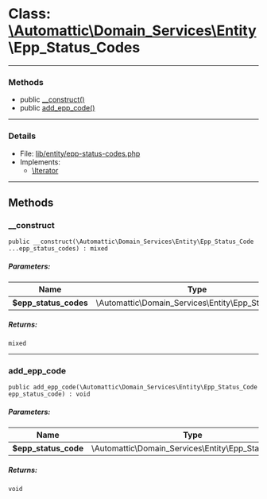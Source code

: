 # Class: [\Automattic](../namespaces/automattic.md)[\Domain_Services](../namespaces/automattic-domain-services.md)[\Entity](../namespaces/automattic-domain-services-entity.md)\Epp_Status_Codes


---

### Methods

* public [__construct()](#method___construct)
* public [add_epp_code()](#method_add_epp_code)

---

### Details

* File: [lib/entity/epp-status-codes.php](../../lib/entity/epp-status-codes.php)
* Implements:
  * [\Iterator](../classes/Iterator.md)

---

## Methods

<a id="method___construct"></a>
### __construct

```
public __construct(\Automattic\Domain_Services\Entity\Epp_Status_Code  ...epp_status_codes) : mixed
```

##### Parameters:

| Name | Type | Default |
|------|------|---------|
| **$epp_status_codes** | \Automattic\Domain_Services\Entity\Epp_Status_Code |  |

##### Returns:

```
mixed
```

---

<a id="method_add_epp_code"></a>
### add_epp_code

```
public add_epp_code(\Automattic\Domain_Services\Entity\Epp_Status_Code  epp_status_code) : void
```

##### Parameters:

| Name | Type | Default |
|------|------|---------|
| **$epp_status_code** | \Automattic\Domain_Services\Entity\Epp_Status_Code |  |

##### Returns:

```
void
```

